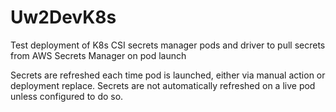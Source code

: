 # Uw2DevK8s

Test deployment of K8s CSI secrets manager pods and driver to pull secrets from AWS Secrets Manager on pod launch

Secrets are refreshed each time pod is launched, either via manual action or deployment replace. Secrets are not automatically refreshed on a live pod unless configured to do so. 